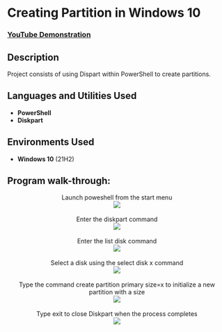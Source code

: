 <h1>Creating Partition in Windows 10</h1>

 ### [YouTube Demonstration](https://youtu.be/7eJexJVCqJo)

<h2>Description</h2>
Project consists of using Dispart within PowerShell to create partitions.
<br />


<h2>Languages and Utilities Used</h2>

- <b>PowerShell</b> 
- <b>Diskpart</b>

<h2>Environments Used </h2>

- <b>Windows 10</b> (21H2)

<h2>Program walk-through:</h2>

<p align="center">
Launch poweshell from the start menu<br/>
<img src="https://i.imgur.com/Ct3MZBT.png"/>
<br />
<br />
Enter the diskpart command  <br/>
<img src="hhttps://i.imgur.com/WYVHlWI.png"/>
<br />
<br />
Enter the list disk command <br/>
<img src="https://i.imgur.com/ZQ6o7mZ.png"/>
<br />
<br />
Select a disk using the select disk x command  <br/>
<img src="https://i.imgur.com/Jy9Llks.png"/>
<br />
<br />
Type the command create partition primary size=x to initialize a new partition with a size  <br/>
<img src="https://i.imgur.com/2FEMSZg.png"/>
<br />
<br />
Type exit to close Diskpart when the process completes  <br/>
<img src="https://i.imgur.com/TTicPjt.png"/>
<br />
<br />
